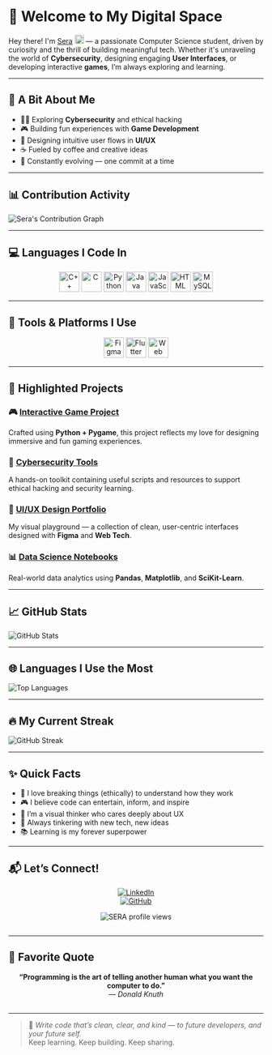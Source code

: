    # 🌌 Welcome to My Digital Space

Hey there! I'm <a href="https://www.linkedin.com/in/sera-liz-david-6842a8327">Sera</a> <img src="https://media.giphy.com/media/hvRJCLFzcasrR4ia7z/giphy.gif" width="18px"> — a passionate Computer Science student, driven by curiosity and the thrill of building meaningful tech. Whether it's unraveling the world of **Cybersecurity**, designing engaging **User Interfaces**, or developing interactive **games**, I’m always exploring and learning.

---
   
## 🌱 A Bit About Me

- 👩‍💻 Exploring **Cybersecurity** and ethical hacking
- 🎮 Building fun experiences with **Game Development**
- 🎨 Designing intuitive user flows in **UI/UX**
- ☕ Fueled by coffee and creative ideas
- 🚀 Constantly evolving — one commit at a time

---

## 📊 Contribution Activity

![Sera's Contribution Graph](https://github-readme-activity-graph.vercel.app/graph?username=sera-liz&theme=merko&height=300)

---

## 💻 Languages I Code In

<p align="center">
  <img src="https://img.icons8.com/color/48/000000/c-plus-plus-logo.png" alt="C++" width="40" height="40"/>
  <img src="https://img.icons8.com/color/48/000000/c-programming.png" alt="C" width="40" height="40"/>
  <img src="https://img.icons8.com/color/48/000000/python.png" alt="Python" width="40" height="40"/>
  <img src="https://img.icons8.com/color/48/000000/java-coffee-cup-logo.png" alt="Java" width="40" height="40"/>
  <img src="https://img.icons8.com/color/48/000000/javascript.png" alt="JavaScript" width="40" height="40"/>
  <img src="https://img.icons8.com/color/48/000000/html-5--v1.png" alt="HTML" width="40" height="40"/>
  <img src="https://img.icons8.com/color/48/000000/mysql-logo.png" alt="MySQL" width="40" height="40"/>
</p>

---

## 🧰 Tools & Platforms I Use

<p align="center">
  <img src="https://img.icons8.com/color/48/000000/figma.png" alt="Figma" width="40" height="40"/>
  <img src="https://img.icons8.com/color/48/000000/flutter.png" alt="Flutter" width="40" height="40"/>
  <img src="https://img.icons8.com/color/48/000000/web-design.png" alt="Web Design" width="40" height="40"/>
</p>

---

## 🌟 Highlighted Projects

### 🎮 [Interactive Game Project](https://github.com/SERA-USERNAME)
Crafted using **Python + Pygame**, this project reflects my love for designing immersive and fun gaming experiences.

### 🔐 [Cybersecurity Tools](https://github.com/SERA-USERNAME)
A hands-on toolkit containing useful scripts and resources to support ethical hacking and security learning.

### 🎨 [UI/UX Design Portfolio](https://github.com/SERA-USERNAME)
My visual playground — a collection of clean, user-centric interfaces designed with **Figma** and **Web Tech**.

### 📊 [Data Science Notebooks](https://github.com/SERA-USERNAME/Data-Science)
Real-world data analytics using **Pandas**, **Matplotlib**, and **SciKit-Learn**.

---

## 📈 GitHub Stats

![GitHub Stats](https://github-readme-stats.vercel.app/api?username=sera-liz&show_icons=true&theme=merko)

---

## 🌐 Languages I Use the Most

![Top Languages](https://github-readme-stats.vercel.app/api/top-langs/?username=sera-liz&layout=compact&theme=merko)

---

## 🔥 My Current Streak

![GitHub Streak](https://streak-stats.demolab.com/?user=sera-liz&theme=merko)

---

## ✨ Quick Facts

- 🧩 I love breaking things (ethically) to understand how they work  
- 🎮 I believe code can entertain, inform, and inspire  
- 🎯 I’m a visual thinker who cares deeply about UX  
- 🤖 Always tinkering with new tech, new ideas  
- 📚 Learning is my forever superpower  

---

## 📬 Let’s Connect!

<div align="center">

[![LinkedIn](https://img.shields.io/badge/LinkedIn-0A66C2?style=for-the-badge&logo=linkedin&logoColor=white)](https://linkedin.com/in/sera-liz-david-6842a8327)  
[![GitHub](https://img.shields.io/badge/GitHub-181717?style=for-the-badge&logo=github&logoColor=white)](https://github.com/sera-liz)

<p align="center">
  <img src="https://komarev.com/ghpvc/?username=SERA-USERNAME&label=Profile%20views&color=blueviolet&style=flat" alt="SERA profile views" />
</p>

<img src="https://www.animatedimages.org/data/media/562/animated-line-image-0324.gif" height="1px" width="100%" />

</div>

---

## 🧠 Favorite Quote

<div align="center">

**“Programming is the art of telling another human what you want the computer to do.”**  
— *Donald Knuth*

</div>

<img src="https://www.animatedimages.org/data/media/562/animated-line-image-0324.gif" height="1px" width="100%"/>

---

> 📝 *Write code that’s clean, clear, and kind — to future developers, and your future self.*  
> Keep learning. Keep building. Keep sharing.
  

